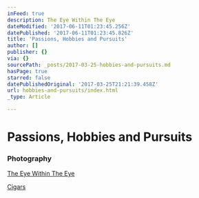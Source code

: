 ```yaml
---
inFeed: true
description: The Eye Within The Eye
dateModified: '2017-06-11T01:23:45.256Z'
datePublished: '2017-06-11T01:23:45.826Z'
title: 'Passions, Hobbies and Pursuits'
author: []
publisher: {}
via: {}
sourcePath: _posts/2017-03-25-hobbies-and-pursuits.md
hasPage: true
starred: false
datePublishedOriginal: '2017-03-25T21:21:39.458Z'
url: hobbies-and-pursuits/index.html
_type: Article

---
```

# Passions, Hobbies and Pursuits

### Photography

[The Eye Within The Eye][0]

[Cigars][1]

[0]: http://itsamans.world/the-eye-within-the-eye
[1]: http://itsamans.world/the-cigars-series